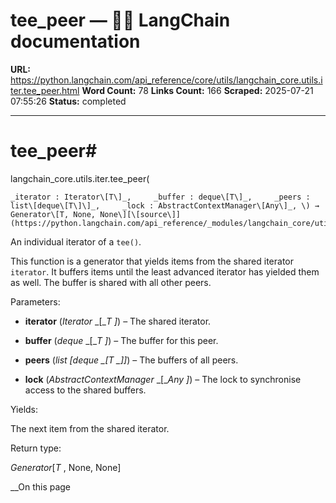 # tee_peer — 🦜🔗 LangChain  documentation

**URL:** https://python.langchain.com/api_reference/core/utils/langchain_core.utils.iter.tee_peer.html
**Word Count:** 78
**Links Count:** 166
**Scraped:** 2025-07-21 07:55:26
**Status:** completed

---

# tee\_peer\#

langchain\_core.utils.iter.tee\_peer\(

    _iterator : Iterator\[T\]_,     _buffer : deque\[T\]_,     _peers : list\[deque\[T\]\]_,     _lock : AbstractContextManager\[Any\]_, \) → Generator\[T, None, None\][\[source\]](https://python.langchain.com/api_reference/_modules/langchain_core/utils/iter.html#tee_peer)\#     

An individual iterator of a `tee()`.

This function is a generator that yields items from the shared iterator `iterator`. It buffers items until the least advanced iterator has yielded them as well. The buffer is shared with all other peers.

Parameters:     

  * **iterator** \(_Iterator_ _\[__T_ _\]_\) – The shared iterator.

  * **buffer** \(_deque_ _\[__T_ _\]_\) – The buffer for this peer.

  * **peers** \(_list_ _\[__deque_ _\[__T_ _\]__\]_\) – The buffers of all peers.

  * **lock** \(_AbstractContextManager_ _\[__Any_ _\]_\) – The lock to synchronise access to the shared buffers.

Yields:     

The next item from the shared iterator.

Return type:     

_Generator_\[_T_ , None, None\]

__On this page